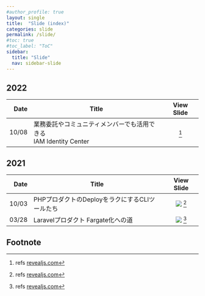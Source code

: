```yaml
---
#author_profile: true
layout: single
title:  "Slide (index)"
categories: slide
permalink: /slide/
#toc: true
#toc_label: "ToC"
sidebar:
  title: "Slide"
  nav: sidebar-slide
---
```


## 2022

|Date |Title  |View Slide  |
|---:|---|:---:|
|10/08 |業務委託やコミュニティメンバーでも活用できる<br>IAM Identity Center |<a href="../assets/slides/2022/1008/jawsdays2022.html" target="_" rel="noopener"><!-- <img src="/assets/ico/revealjs.ico"> --></a> [^1] |


## 2021

|Date |Title  |View Slide  |
|---:|---|:---:|
|10/03 |PHPプロダクトのDeployをラクにするCLIツールたち |<a href="../assets/slides/2021/1003/phpcon2021-lt.html" target="_" rel="noopener"><img src="/assets/ico/revealjs.ico"></a> [^1] |
|03/28 |Laravelプロダクト Fargate化への道 |<a href="../assets/slides/2021/0328/phperkaigi2021-lt.html" target="_" rel="noopener"><img src="/assets/ico/revealjs.ico"></a> [^1] |


## Footnote
[^1]: refs <a href="https://revealjs.com/" target="__" rel="noopener">revealjs.com</a>
